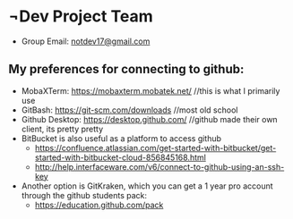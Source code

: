 
# ¬Dev Project Team
* Group Email: [notdev17@gmail.com](notdev17@gmail.com)

## My preferences for connecting to github:
  * MobaXTerm: https://mobaxterm.mobatek.net/ //this is what I primarily use
  * GitBash: https://git-scm.com/downloads //most old school
  * Github Desktop: https://desktop.github.com/ //github made their own client, its pretty pretty
  * BitBucket is also useful as a platform to access github
      - https://confluence.atlassian.com/get-started-with-bitbucket/get-started-with-bitbucket-cloud-856845168.html
      - http://help.interfaceware.com/v6/connect-to-github-using-an-ssh-key
  * Another option is GitKraken, which you can get a 1 year pro account through the github students pack:
      - https://education.github.com/pack
